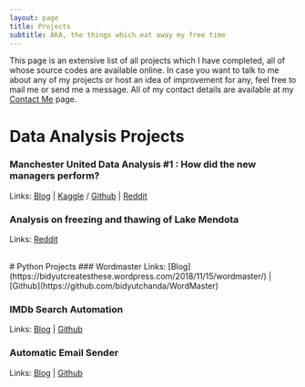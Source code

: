 ```yaml
---
layout: page
title: Projects
subtitle: AKA, the things which eat away my free time
---
```


This page is an extensive list of all projects which I have completed, all of whose source codes are available online. In case you want to talk to me about any of my projects or host an idea of improvement for any, feel free to mail me or send me a message. All of my contact details are available at my [Contact Me](https://bidyutchanda.github.io/aboutme/) page.
<br>
# Data Analysis Projects 
### Manchester United Data Analysis #1 : How did the new managers perform? 
Links: [Blog](https://bidyutchanda.github.io/2018-12-14-united1/) | [Kaggle](https://www.kaggle.com/bidyutchanda/manchester-united-data-analysis-1) / [Github](https://github.com/bidyutchanda/Manchester-United-Data-Analysis-1) | [Reddit](https://www.reddit.com/r/dataisbeautiful/comments/a6dm2h/oc_how_manchester_united_fared_in_recent_years/)

### Analysis on freezing and thawing of Lake Mendota  
Links: [Reddit](https://www.reddit.com/r/dataisbeautiful/comments/a2p5f0/battle_dataviz_battle_for_the_month_of_december/ebuvenx)

<br>
# Python Projects
### Wordmaster
Links: [Blog](https://bidyutcreatesthese.wordpress.com/2018/11/15/wordmaster/) | [Github](https://github.com/bidyutchanda/WordMaster)

### IMDb Search Automation
Links: [Blog](https://bidyutchanda.github.io/2018-11-30-imdb/) | [Github](https://github.com/bidyutchanda/IMDbAutomation)

### Automatic Email Sender
Links: [Blog](https://bidyutchanda.github.io/2018-12-07-email/) | [Github](https://github.com/bidyutchanda/AutoEmailSender)
